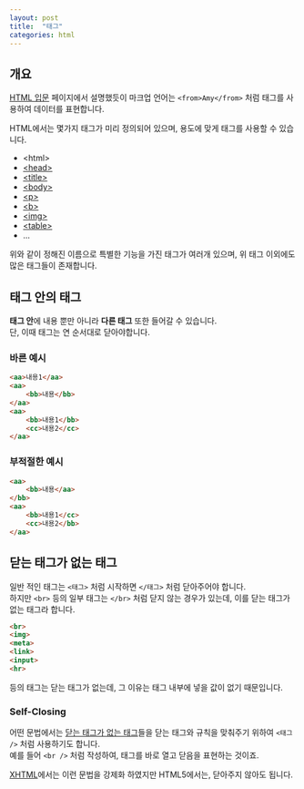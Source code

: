 ```yaml
---
layout: post
title:  "태그"
categories: html
---
```


## 개요
[HTML 입문](/html-course/HTML-입문) 페이지에서 설명했듯이 마크업 언어는 `<from>Amy</from>` 처럼 태그를 사용하여 데이터를 표현합니다.

HTML에서는 몇가지 태그가 미리 정의되어 있으며, 용도에 맞게 태그를 사용할 수 있습니다.

- &lt;html&gt;
- [&lt;head&gt;](/html-course/head-태그)
- [&lt;title&gt;](/html-course/title-태그)
- [&lt;body&gt;](/html-course/body-태그)
- [&lt;p&gt;](/html-course/p-태그)
- [&lt;b&gt;](/html-course/b-태그)
- [&lt;img&gt;](/html-course/p-태그)
- [&lt;table&gt;](/html-course/table-태그)
- ...

위와 같이 정해진 이름으로 특별한 기능을 가진 태그가 여러개 있으며, 위 태그 이외에도 많은 태그들이 존재합니다.

## 태그 안의 태그
**태그 안**에 내용 뿐만 아니라 **다른 태그** 또한 들어갈 수 있습니다.  
단, 이때 태그는 연 순서대로 닫아야합니다.


### 바른 예시
```html
<aa>내용1</aa>
<aa>
	<bb>내용</bb>
</aa>
<aa>
	<bb>내용1</bb>
	<cc>내용2</cc>
</aa>
```

### 부적절한 예시
```html
<aa>
	<bb>내용</aa>
</bb>
<aa>
	<bb>내용1</cc>
	<cc>내용2</bb>
</aa>
```



## 닫는 태그가 없는 태그
일반 적인 태그는 `<태그>` 처럼 시작하면 `</태그>` 처럼 닫아주어야 합니다.  
하지만 `<br>` 등의 일부 태그는 `</br>` 처럼 닫지 않는 경우가 있는데, 이를 닫는 태그가 없는 태그라 합니다.

```html
<br>
<img>
<meta>
<link>
<input>
<hr>
```
등의 태그는 닫는 태그가 없는데, 그 이유는 태그 내부에 넣을 값이 없기 때문입니다.

### Self-Closing
어떤 문법에서는 <u>닫는 태그가 없는 태그</u>들을 닫는 태그와 규칙을 맞춰주기 위하여 `<태그 />` 처럼 사용하기도 합니다.  
예를 들어 `<br />` 처럼 작성하여, 태그를 바로 열고 닫음을 표현하는 것이죠.

[XHTML](/html-course/HTML5와-XHTML)에서는 이런 문법을 강제화 하였지만 HTML5에서는, 닫아주지 않아도 됩니다.


